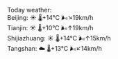 Today weather:  
Beijing: ☀️   🌡️+14°C 🌬️↘19km/h  
Tianjin: ☀️   🌡️+10°C 🌬️↑19km/h  
Shijiazhuang: ☀️   🌡️+14°C 🌬️↑15km/h  
Tangshan: ☁️   🌡️+13°C 🌬️↙14km/h  
